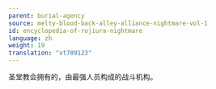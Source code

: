 ```yaml
---
parent: burial-agency
source: melty-blood-back-alley-alliance-nightmare-vol-1
id: encyclopedia-of-rojiura-nightmare
language: zh
weight: 19
translation: "vt789123"
---
```


圣堂教会拥有的，由最强人员构成的战斗机构。
